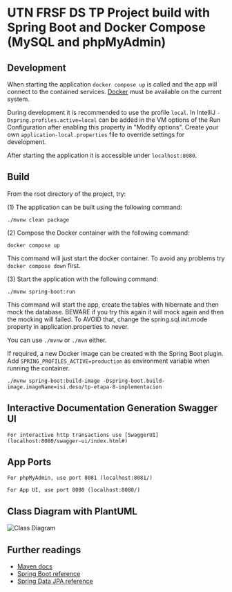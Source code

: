 # UTN FRSF DS TP Project build with Spring Boot and Docker Compose (MySQL and phpMyAdmin)

## Development

When starting the application `docker compose up` is called and the app will connect to the contained services.
[Docker](https://www.docker.com/get-started/) must be available on the current system.

During development it is recommended to use the profile `local`. In IntelliJ `-Dspring.profiles.active=local` can be
added in the VM options of the Run Configuration after enabling this property in "Modify options". Create your own
`application-local.properties` file to override settings for development.

After starting the application it is accessible under `localhost:8080`.

## Build
From the root directory of the project, try:

(1) The application can be built using the following command:

```
./mvnw clean package
```

(2) Compose the Docker container with the following command:

```
docker compose up
```

This command will just start the docker container. To avoid any problems try ```docker compose down``` first.

(3) Start the application with the following command:

```
./mvnw spring-boot:run
```
This command will start the app, create the tables with hibernate and then mock the database. 
BEWARE if you try this again it will mock again and then the mocking will failed. 
To AVOID that, change the spring.sql.init.mode property in application.properties to never.

You can use ```./mvnw``` or ```./mvn``` either.

If required, a new Docker image can be created with the Spring Boot plugin. Add `SPRING_PROFILES_ACTIVE=production` as
environment variable when running the container.

```
./mvnw spring-boot:build-image -Dspring-boot.build-image.imageName=isi.deso/tp-etapa-8-implementacion
```

## Interactive Documentation Generation Swagger UI

```
For interactive http transactions use [SwaggerUI](localhost:8080/swagger-ui/index.html#)
```

## App Ports

```
For phpMyAdmin, use port 8081 (localhost:8081/)
```

```
For App UI, use port 8080 (localhost:8080/)
```

## Class Diagram with PlantUML

![Class Diagram]()

## Further readings

* [Maven docs](https://maven.apache.org/guides/index.html)  
* [Spring Boot reference](https://docs.spring.io/spring-boot/docs/current/reference/htmlsingle/)  
* [Spring Data JPA reference](https://docs.spring.io/spring-data/jpa/reference/jpa.html)
